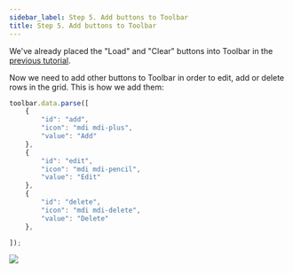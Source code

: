```yaml
---
sidebar_label: Step 5. Add buttons to Toolbar
title: Step 5. Add buttons to Toolbar
---          
```


We've already placed the "Load" and "Clear" buttons into Toolbar in the [previous tutorial](tutorial/basic_application/step3.md). 

Now we need to add other buttons to Toolbar in order to edit, add or delete rows in the grid. This is how we add them:

~~~js
toolbar.data.parse([
    {
        "id": "add",
        "icon": "mdi mdi-plus",
        "value": "Add"
    },
    {
        "id": "edit",
        "icon": "mdi mdi-pencil",
        "value": "Edit"
    },
    {
        "id": "delete",
        "icon": "mdi mdi-delete",
        "value": "Delete"
    },

]);
~~~

<img src="tutorial/binding_components/toolbar.png"/>


<div id="tutorial_step">
    <a id="next_step" href="tutorial/binding_components/step6.md"></a>
</div>
